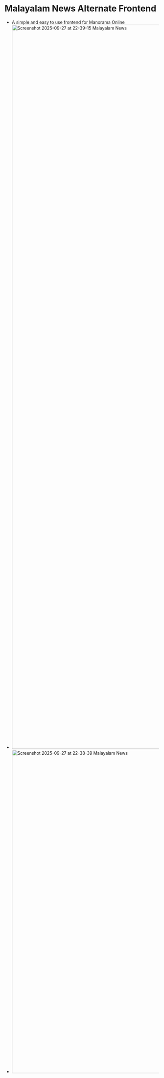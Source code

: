 # Malayalam News Alternate Frontend
- A simple and easy to use frontend for Manorama Online
- <img width="1920" height="2358" alt="Screenshot 2025-09-27 at 22-39-15 Malayalam News" src="https://github.com/user-attachments/assets/6fd9af87-a3f2-472a-b318-c0307ee9c184" />
- <img width="1920" height="1053" alt="Screenshot 2025-09-27 at 22-38-39 Malayalam News" src="https://github.com/user-attachments/assets/3244fb8c-27dd-48d6-87d0-3b3a295087df" />
